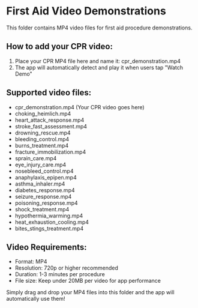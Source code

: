 # First Aid Video Demonstrations

This folder contains MP4 video files for first aid procedure demonstrations.

## How to add your CPR video:
1. Place your CPR MP4 file here and name it: cpr_demonstration.mp4
2. The app will automatically detect and play it when users tap "Watch Demo"

## Supported video files:
- cpr_demonstration.mp4 (Your CPR video goes here)
- choking_heimlich.mp4
- heart_attack_response.mp4
- stroke_fast_assessment.mp4
- drowning_rescue.mp4
- bleeding_control.mp4
- burns_treatment.mp4
- fracture_immobilization.mp4
- sprain_care.mp4
- eye_injury_care.mp4
- nosebleed_control.mp4
- anaphylaxis_epipen.mp4
- asthma_inhaler.mp4
- diabetes_response.mp4
- seizure_response.mp4
- poisoning_response.mp4
- shock_treatment.mp4
- hypothermia_warming.mp4
- heat_exhaustion_cooling.mp4
- bites_stings_treatment.mp4

## Video Requirements:
- Format: MP4
- Resolution: 720p or higher recommended
- Duration: 1-3 minutes per procedure
- File size: Keep under 20MB per video for app performance

Simply drag and drop your MP4 files into this folder and the app will automatically use them!
